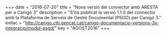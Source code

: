 +++
date        = "2016-07-20"
title       = "Nova versió del connector amb ARESTA per a Canigó 3"
description = "S'ha publicat la versió 1.1.0 del connector amb la Plataforma de Serveis de Gestió Documental (PSGD) per Canigó 3."
enllac	    = "http://canigo.ctti.gencat.cat/canigo-documentacio-versions-3x-integracio/modul-psgd/"
key         = "AGOST2016"
+++
